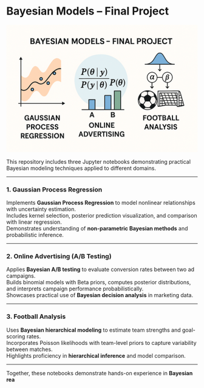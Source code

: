 # Bayesian Models – Final Project

![Bayesian Models Illustration](https://github.com/MichaelMutter/Bayesian-Models-Final-Project/blob/main/Bayesians%20Models%20Project.png)

This repository includes three Jupyter notebooks demonstrating practical Bayesian modeling techniques applied to different domains.

---

### 1. Gaussian Process Regression
Implements **Gaussian Process Regression** to model nonlinear relationships with uncertainty estimation.  
Includes kernel selection, posterior prediction visualization, and comparison with linear regression.  
Demonstrates understanding of **non-parametric Bayesian methods** and probabilistic inference.

---

### 2. Online Advertising (A/B Testing)
Applies **Bayesian A/B testing** to evaluate conversion rates between two ad campaigns.  
Builds binomial models with Beta priors, computes posterior distributions, and interprets campaign performance probabilistically.  
Showcases practical use of **Bayesian decision analysis** in marketing data.

---

### 3. Football Analysis
Uses **Bayesian hierarchical modeling** to estimate team strengths and goal-scoring rates.  
Incorporates Poisson likelihoods with team-level priors to capture variability between matches.  
Highlights proficiency in **hierarchical inference** and model comparison.

---

Together, these notebooks demonstrate hands-on experience in **Bayesian rea**
